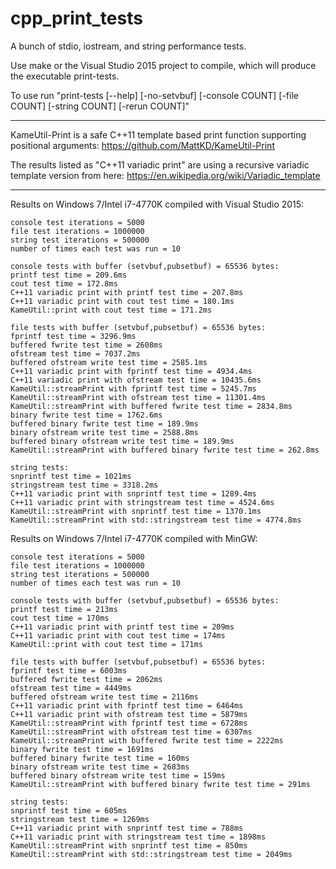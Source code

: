 # cpp_print_tests
A bunch of stdio, iostream, and string performance tests.

Use make or the Visual Studio 2015 project to compile, which will produce the 
executable print-tests.

To use run "print-tests [--help] [-no-setvbuf] [-console COUNT] [-file COUNT] [-string COUNT] [-rerun COUNT]"

---
KameUtil-Print is a safe C++11 template based print function supporting positional arguments: https://github.com/MattKD/KameUtil-Print

The results listed as "C++11 variadic print" are using a recursive variadic template version from here: https://en.wikipedia.org/wiki/Variadic_template

---

Results on Windows 7/Intel i7-4770K compiled with Visual Studio 2015:
```
console test iterations = 5000
file test iterations = 1000000
string test iterations = 500000
number of times each test was run = 10

console tests with buffer (setvbuf,pubsetbuf) = 65536 bytes:
printf test time = 209.6ms
cout test time = 172.8ms
C++11 variadic print with printf test time = 207.8ms
C++11 variadic print with cout test time = 180.1ms
KameUtil::print with cout test time = 171.2ms

file tests with buffer (setvbuf,pubsetbuf) = 65536 bytes:
fprintf test time = 3296.9ms
buffered fwrite test time = 2608ms
ofstream test time = 7037.2ms
buffered ofstream write test time = 2585.1ms
C++11 variadic print with fprintf test time = 4934.4ms
C++11 variadic print with ofstream test time = 10435.6ms
KameUtil::streamPrint with fprintf test time = 5245.7ms
KameUtil::streamPrint with ofstream test time = 11301.4ms
KameUtil::streamPrint with buffered fwrite test time = 2834.8ms
binary fwrite test time = 1762.6ms
buffered binary fwrite test time = 189.9ms
binary ofstream write test time = 2588.8ms
buffered binary ofstream write test time = 189.9ms
KameUtil::streamPrint with buffered binary fwrite test time = 262.8ms

string tests:
snprintf test time = 1021ms
stringstream test time = 3318.2ms
C++11 variadic print with snprintf test time = 1289.4ms
C++11 variadic print with stringstream test time = 4524.6ms
KameUtil::streamPrint with snprintf test time = 1370.1ms
KameUtil::streamPrint with std::stringstream test time = 4774.8ms
```

Results on Windows 7/Intel i7-4770K compiled with MinGW:
```
console test iterations = 5000
file test iterations = 1000000
string test iterations = 500000
number of times each test was run = 10

console tests with buffer (setvbuf,pubsetbuf) = 65536 bytes:
printf test time = 213ms
cout test time = 170ms
C++11 variadic print with printf test time = 209ms
C++11 variadic print with cout test time = 174ms
KameUtil::print with cout test time = 171ms

file tests with buffer (setvbuf,pubsetbuf) = 65536 bytes:
fprintf test time = 6003ms
buffered fwrite test time = 2062ms
ofstream test time = 4449ms
buffered ofstream write test time = 2116ms
C++11 variadic print with fprintf test time = 6464ms
C++11 variadic print with ofstream test time = 5879ms
KameUtil::streamPrint with fprintf test time = 6728ms
KameUtil::streamPrint with ofstream test time = 6307ms
KameUtil::streamPrint with buffered fwrite test time = 2222ms
binary fwrite test time = 1691ms
buffered binary fwrite test time = 160ms
binary ofstream write test time = 2683ms
buffered binary ofstream write test time = 159ms
KameUtil::streamPrint with buffered binary fwrite test time = 291ms

string tests:
snprintf test time = 605ms
stringstream test time = 1269ms
C++11 variadic print with snprintf test time = 788ms
C++11 variadic print with stringstream test time = 1898ms
KameUtil::streamPrint with snprintf test time = 850ms
KameUtil::streamPrint with std::stringstream test time = 2049ms
```
